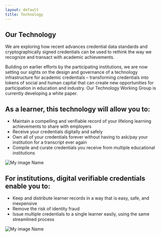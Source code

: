 ```yaml
---
layout: default
title: Technology
---
```

## Our Technology
We are exploring how recent advances credential data standards and cryptographically signed credentials can be used to rethink the way we recognize and transact with academic achievements.

Building on earlier efforts by the participating institutions, we are now setting our sights on the design and governance of a technology infrastructure for academic credentials – transforming credentials into tokens of social and human capital that can create new opportunities for participation in education and industry. Our Technology Working Group is currently developing a white paper.

## As a learner, this technology will allow you to:
* Maintain a compelling and verifiable record of your lifelong learning achievements to share with employers
* Receive your credentials digitally and safely
* Own all of your credentials forever without having to ask/pay your institution for a transcript ever again
* Compile and curate credentials you receive from multiple educational institutions

![My image Name](/images/photo-1.jpg)

## For institutions, digital verifiable credentials enable you to:
* Keep and distribute learner records in a way that is easy, safe, and inexpensive
* Remove the risk of identity fraud
* Issue multiple credentials to a single learner easily, using the same streamlined process

![My image Name](/images/photo-2.jpg)